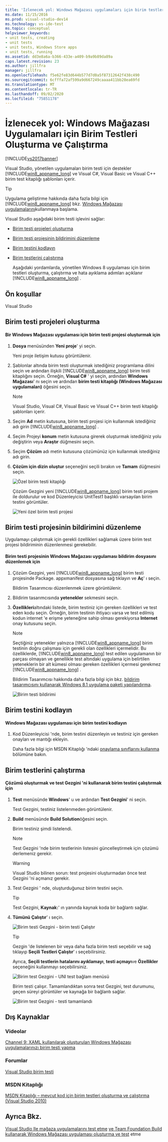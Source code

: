 ```yaml
---
title: 'İzlenecek yol: Windows Mağazası uygulamaları için birim testleri oluşturma ve çalıştırma | Microsoft Docs'
ms.date: 11/15/2016
ms.prod: visual-studio-dev14
ms.technology: vs-ide-test
ms.topic: conceptual
helpviewer_keywords:
- unit tests, creating
- unit tests
- unit tests, Windows Store apps
- unit tests, running
ms.assetid: dd3e8a6a-b366-433e-a409-b9a9b89da89a
caps.latest.revision: 23
ms.author: jillfra
manager: jillfra
ms.openlocfilehash: f5e62fe83d644b577d7d0a5f87312642f438c490
ms.sourcegitcommit: 6cfffa72af599a9d667249caaaa411bb28ea69fd
ms.translationtype: MT
ms.contentlocale: tr-TR
ms.lasthandoff: 09/02/2020
ms.locfileid: "75851178"
---
```

# <a name="walkthrough-creating-and-running-unit-tests-for-windows-store-apps"></a>İzlenecek yol: Windows Mağazası Uygulamaları için Birim Testleri Oluşturma ve Çalıştırma
[!INCLUDE[vs2017banner](../includes/vs2017banner.md)]

Visual Studio, yönetilen uygulamaları birim testi için destekler [!INCLUDE[win8_appname_long](../includes/win8-appname-long-md.md)] ve Visual C#, Visual Basic ve Visual C++ birim test kitaplığı şablonları içerir.

> [!TIP]
> Uygulama geliştirme hakkında daha fazla bilgi için [!INCLUDE[win8_appname_long](../includes/win8-appname-long-md.md)] bkz. [Windows Mağazası uygulamalarını](https://msdn.microsoft.com/windows/apps/br211386.aspx)kullanmaya başlama.

 Visual Studio aşağıdaki birim testi işlevini sağlar:

- [Birim testi projeleri oluşturma](#CreateAndRunUnitTestWin8Tailored_Create)

- [Birim testi projesinin bildirimini düzenleme](#CreateAndRunUnitTestWin8Tailored_Manifest)

- [Birim testini kodlayın](#CreateAndRunUnitTestWin8Tailored_Code)

- [Birim testlerini çalıştırma](#CreateAndRunUnitTestWin8Tailored_Run)

  Aşağıdaki yordamlarda, yönetilen Windows 8 uygulaması için birim testleri oluşturma, çalıştırma ve hata ayıklama adımları açıklanır [!INCLUDE[win8_appname_long](../includes/win8-appname-long-md.md)] .

## <a name="prerequisites"></a>Ön koşullar
 Visual Studio

## <a name="create-unit-test-projects"></a><a name="CreateAndRunUnitTestWin8Tailored_Create"></a> Birim testi projeleri oluşturma

#### <a name="to-create-a-unit-test-project-for-a-windows-store-app"></a>Bir Windows Mağazası uygulaması için birim testi projesi oluşturmak için

1. **Dosya** menüsünden **Yeni proje**' yi seçin.

     Yeni proje iletişim kutusu görüntülenir.

2. Şablonlar altında birim testi oluşturmak istediğiniz programlama dilini seçin ve ardından ilişkili [!INCLUDE[win8_appname_long](../includes/win8-appname-long-md.md)] birim testi kitaplığını seçin. Örneğin, **Visual C#** ' yi seçin, ardından **Windows Mağazası**' nı seçin ve ardından **birim testi kitaplığı (Windows Mağazası uygulamaları)** öğesini seçin.

    > [!NOTE]
    > Visual Studio, Visual C#, Visual Basic ve Visual C++ birim testi kitaplığı şablonları içerir.

3. Seçim **Ad** metin kutusuna, birim testi projesi için kullanmak istediğiniz adı girin [!INCLUDE[win8_appname_long](../includes/win8-appname-long-md.md)] .

4. Seçim Projeyi **konum** metin kutusuna girerek oluşturmak istediğiniz yolu değiştirin veya **Araştır** düğmesini seçin.

5. Seçim **Çözüm** adı metin kutusuna çözümünüz için kullanmak istediğiniz adı girin.

6. **Çözüm için dizin oluştur** seçeneğini seçili bırakın ve **Tamam** düğmesini seçin.

     ![Özel birim testi kitaplığı](../test/media/unit-test-win8-1.png "Unit_Test_Win8_1")

     Çözüm Gezgini yeni [!INCLUDE[win8_appname_long](../includes/win8-appname-long-md.md)] birim testi projem ile doldurulur ve kod Düzenleyicisi UnitTest1 başlıklı varsayılan birim testini görüntüler.

     ![Yeni özel birim testi projesi](../test/media/unit-test-win8-unittestexplorer-newprojectcreated.png "Unit_Test_Win8_UnitTestExplorer_NewProjectCreated")

## <a name="edit-the-manifest-for-the-unit-test-project"></a><a name="CreateAndRunUnitTestWin8Tailored_Manifest"></a> Birim testi projesinin bildirimini düzenleme
 Uygulamayı çalıştırmak için gerekli özellikleri sağlamak üzere birim test projesi bildiriminin düzenlenmesi gerekebilir.

#### <a name="to-edit-the-unit-test-projects-windows-store-application-manifest-file"></a>Birim testi projesinin Windows Mağazası uygulaması bildirim dosyasını düzenlemek için

1. Çözüm Gezgini, yeni [!INCLUDE[win8_appname_long](../includes/win8-appname-long-md.md)] birim testi projesinde Package. appxmanifest dosyasına sağ tıklayın ve **Aç**' ı seçin.

     Bildirim Tasarımcısı düzenlenmek üzere görüntülenir.

2. Bildirim tasarımcısında **yetenekler** sekmesini seçin.

3. **Özellikleri**altındaki listede, birim testiniz için gereken özellikleri ve test eden kodu seçin. Örneğin, birim testinin ihtiyacı varsa ve test edilmiş kodun internet 'e erişme yeteneğine sahip olması gerekiyorsa **Internet** onay kutusunu seçin.

    > [!NOTE]
    > Seçtiğiniz yetenekler yalnızca [!INCLUDE[win8_appname_long](../includes/win8-appname-long-md.md)] birim testinin doğru çalışması için gerekli olan özellikleri içermelidir. Bu özelliklerde, [!INCLUDE[win8_appname_long](../includes/win8-appname-long-md.md)] test edilen uygulamanın bir parçası olmayan ve genellikle test altındaki uygulama için belirtilen yeteneklerin bir alt kümesi olması gereken özellikleri içermesi gerekmez [!INCLUDE[win8_appname_long](../includes/win8-appname-long-md.md)] .

     Bildirim Tasarımcısı hakkında daha fazla bilgi için bkz. [bildirim tasarımcısını kullanarak Windows 8.1 uygulama paketi yapılandırma](https://msdn.microsoft.com/library/24c58b7f-9c6d-41c3-b385-c1e8497d5b2d).

     ![Birim testi bildirimi](../test/media/unit-test-win8.png "Unit_Test_Win8_")

## <a name="code-the-unit-test"></a><a name="CreateAndRunUnitTestWin8Tailored_Code"></a> Birim testini kodlayın

#### <a name="to-code-the-unit-test-for-a-windows-store-app"></a>Windows Mağazası uygulaması için birim testini kodlayın

1. Kod Düzenleyicisi 'nde, birim testini düzenleyin ve testiniz için gereken onayları ve mantığı ekleyin.

     Daha fazla bilgi için MSDN Kitaplığı 'ndaki [onaylama sınıflarını kullanma](https://msdn.microsoft.com/library/ms182530.aspx) bölümüne bakın.

## <a name="run-unit-tests"></a><a name="CreateAndRunUnitTestWin8Tailored_Run"></a> Birim testlerini çalıştırma

#### <a name="to-build-the-solution-and-run-the-unit-test-using-test-explorer"></a>Çözümü oluşturmak ve test Gezgini 'ni kullanarak birim testini çalıştırmak için

1. **Test** menüsünde **Windows**' u ve ardından **Test Gezgini**' ni seçin.

     Test Gezgini, testiniz listelenmeden görüntülenir.

2. **Build** menüsünde **Build Solution**öğesini seçin.

     Birim testiniz şimdi listelendi.

    > [!NOTE]
    > Test Gezgini 'nde birim testlerinin listesini güncelleştirmek için çözümü derlemeniz gerekir.

    > [!WARNING]
    > Visual Studio bilinen sorun: test projesini oluşturmadan önce test Gezgini 'ni açmanız gerekir.

3. Test Gezgini ' nde, oluşturduğunuz birim testini seçin.

    > [!TIP]
    > Test Gezgini, **Kaynak:**' ın yanında kaynak koda bir bağlantı sağlar.

4. **Tümünü Çalıştır**' ı seçin.

     ![Birim testi Gezgini &#45; birim testi Çalıştır](../test/media/unit-test-win8-unittestexplorer-contextmenurun.png "Unit_Test_Win8_UnitTestExplorer_ContextMenuRun")

    > [!TIP]
    > Gezgin 'de listelenen bir veya daha fazla birim testi seçebilir ve sağ tıklayıp **Seçili Testleri Çalıştır**' ı seçebilirsiniz.
    >
    >  Ayrıca, **Seçili testlerin hatalarını ayıklamayı**, **testi açmayı**ve **Özellikler** seçeneğini kullanmayı seçebilirsiniz.
    >
    >  ![Birim test Gezgini &#45; UNI test bağlam menüsü](../test/media/unit-test-win8-unittestexplorer-contextmenu.png "Unit_Test_Win8_UnitTestExplorer_ContextMenu")

     Birim testi çalışır. Tamamlandıktan sonra test Gezgini, test durumunu, geçen süreyi görüntüler ve kaynağa bir bağlantı sağlar.

     ![Birim test Gezgini &#45; testi tamamlandı](../test/media/unit-test-win8-unittestexplorer-done.png "Unit_Test_Win8_UnitTestExplorer_Done")

## <a name="external-resources"></a>Dış Kaynaklar

### <a name="videos"></a>Videolar
 [Channel 9: XAML kullanılarak oluşturulan Windows Mağazası uygulamalarınızı birim testi yapma](https://channel9.msdn.com/Events/BUILD/BUILD2011/TOOL-529T)

### <a name="forums"></a>Forumlar
 [Visual Studio birim testi](https://social.msdn.microsoft.com/Forums/en/vsunittest/threads)

### <a name="msdn-library"></a>MSDN Kitaplığı
 [MSDN Kitaplığı – mevcut kod için birim testleri oluşturma ve çalıştırma (Visual Studio 2010)](https://msdn.microsoft.com/library/hh270865(v=vs.110).aspx)

## <a name="see-also"></a>Ayrıca Bkz.
 [Visual Studio Ile mağaza uygulamalarını test etme](../test/testing-store-apps-with-visual-studio.md) [ve Team Foundation Build kullanarak Windows Mağazası uygulaması oluşturma ve test](https://msdn.microsoft.com/library/d0ca17bb-deae-4f3d-a18d-1a99bebceaa9) etme
